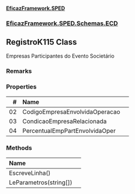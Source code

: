 #### [EficazFramework.SPED](EficazFrameworkSPED.md 'EficazFramework SPED')
### [EficazFramework.SPED.Schemas.ECD](EficazFramework.SPED.Schemas.ECD.md 'EficazFramework.SPED.Schemas.ECD')

## RegistroK115 Class

Empresas Participantes do Evento Societário

### Remarks
### Properties

| # | Name | |
| ---: | :--- | :--- |
| 02 | CodigoEmpresaEnvolvidaOperacao |  |
| 03 | CondicaoEmpresaRelacionada |  |
| 04 | PercentualEmpPartEnvolvidaOper |  |
### Methods

| Name | |
| :--- | :--- |
| EscreveLinha() |  |
| LeParametros(string[]) |  |

